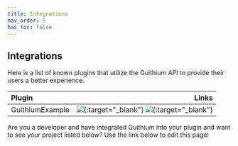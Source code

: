 ```yaml
---
title: Integrations
nav_order: 5
has_toc: false
---
```


## Integrations

Here is a list of known plugins that utilize the Guithium API to provide their users a better experience.

| Plugin          |                                                                                                                                                             Links |
|:----------------|------------------------------------------------------------------------------------------------------------------------------------------------------------------:|
| GuithiumExample | [![][Modrinth]](https://modrinth.com/plugin/GuithiumExample){:target="_blank"} [![][GitHub]](https://github.com/BillyGalbreath/GuithiumExample){:target="_blank"} |

Are you a developer and have integrated Guithium into your plugin and want to see your project listed below? Use the link below to edit this page!


[Discord]: /guithium/assets/images/discord.png
[GitHub]: /guithium/assets/images/github.png
[Modrinth]: /guithium/assets/images/modrinth.png
